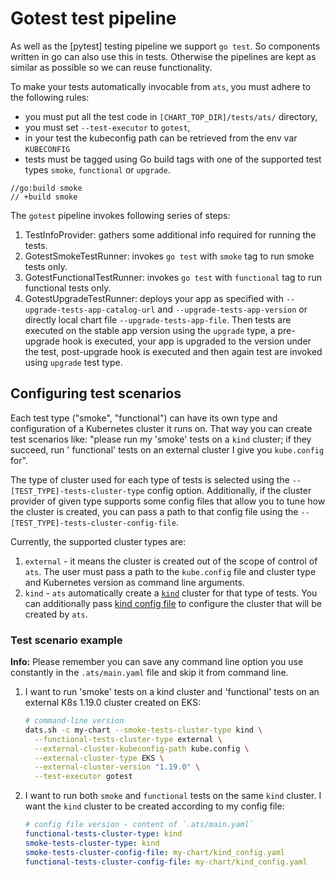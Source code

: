 # Gotest test pipeline

As well as the [pytest] testing pipeline we support `go test`. So components
written in go can also use this in tests. Otherwise the pipelines are kept
as similar as possible so we can reuse functionality.

To make your tests automatically invocable from `ats`, you must adhere to the following rules:

- you must put all the test code in `[CHART_TOP_DIR]/tests/ats/` directory,
- you must set `--test-executor` to `gotest`,
- in your test the kubeconfig path can be retrieved from the env var `KUBECONFIG`
- tests must be tagged using Go build tags with one of the supported test types
`smoke`, `functional` or `upgrade`.

```golang
//go:build smoke
// +build smoke
```

The `gotest` pipeline invokes following series of steps:

1. TestInfoProvider: gathers some additional info required for running the tests.
2. GotestSmokeTestRunner: invokes `go test` with `smoke` tag to run smoke tests only.
3. GotestFunctionalTestRunner: invokes `go test` with `functional` tag to run functional tests only.
4. GotestUpgradeTestRunner: deploys your app as specified with `--upgrade-tests-app-catalog-url`
    and `--upgrade-tests-app-version` or directly local chart file `--upgrade-tests-app-file`. Then
    tests are executed on the stable app version using the `upgrade` type, a pre-upgrade hook is executed,
    your app is upgraded to the version under the test, post-upgrade hook is executed and then again test are invoked
    using `upgrade` test type.

## Configuring test scenarios

Each test type ("smoke", "functional") can have its own type and configuration of a Kubernetes cluster it runs on. That
way you can create test scenarios like: "please run my 'smoke' tests on a `kind` cluster; if they succeed, run '
functional' tests on an external cluster I give you `kube.config` for".

The type of cluster used for each type of tests is selected using the `--[TEST_TYPE]-tests-cluster-type`
config option. Additionally, if the cluster provider of given type supports some config files that allow you to tune how
the cluster is created, you can pass a path to that config file using the
`--[TEST_TYPE]-tests-cluster-config-file`.

Currently, the supported cluster types are:

1. `external` - it means the cluster is created out of the scope of control of `ats`. The user must pass a path to
   the `kube.config` file and cluster type and Kubernetes version as command line arguments.
1. `kind` - `ats` automatically create a [`kind`](https://kind.sigs.k8s.io/docs/user/quick-start/)
   cluster for that type of tests. You can additionally pass
   [kind config file](https://kind.sigs.k8s.io/docs/user/quick-start/#configuring-your-kind-cluster)
   to configure the cluster that will be created by `ats`.

### Test scenario example

**Info:** Please remember you can save any command line option you use constantly in the `.ats/main.yaml`
file and skip it from command line.

1. I want to run 'smoke' tests on a kind cluster and 'functional' tests on an external K8s 1.19.0 cluster created on
   EKS:

   ```bash
   # command-line version
   dats.sh -c my-chart --smoke-tests-cluster-type kind \
     --functional-tests-cluster-type external \
     --external-cluster-kubeconfig-path kube.config \
     --external-cluster-type EKS \
     --external-cluster-version "1.19.0" \
     --test-executor gotest
   ```

2. I want to run both `smoke` and `functional` tests on the same `kind` cluster. I want the `kind` cluster to be created
   according to my config file:

   ```yaml
   # config file version - content of `.ats/main.yaml`
   functional-tests-cluster-type: kind
   smoke-tests-cluster-type: kind
   smoke-tests-cluster-config-file: my-chart/kind_config.yaml
   functional-tests-cluster-config-file: my-chart/kind_config.yaml
   ```
